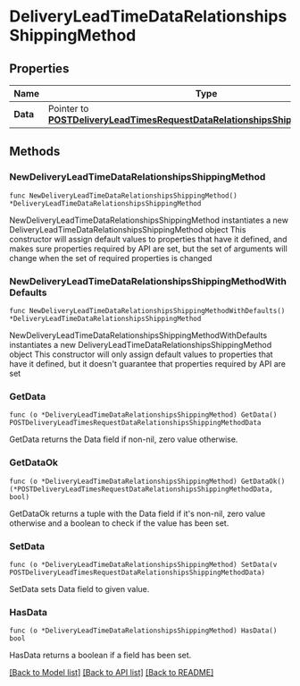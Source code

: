 # DeliveryLeadTimeDataRelationshipsShippingMethod

## Properties

Name | Type | Description | Notes
------------ | ------------- | ------------- | -------------
**Data** | Pointer to [**POSTDeliveryLeadTimesRequestDataRelationshipsShippingMethodData**](POSTDeliveryLeadTimesRequestDataRelationshipsShippingMethodData.md) |  | [optional] 

## Methods

### NewDeliveryLeadTimeDataRelationshipsShippingMethod

`func NewDeliveryLeadTimeDataRelationshipsShippingMethod() *DeliveryLeadTimeDataRelationshipsShippingMethod`

NewDeliveryLeadTimeDataRelationshipsShippingMethod instantiates a new DeliveryLeadTimeDataRelationshipsShippingMethod object
This constructor will assign default values to properties that have it defined,
and makes sure properties required by API are set, but the set of arguments
will change when the set of required properties is changed

### NewDeliveryLeadTimeDataRelationshipsShippingMethodWithDefaults

`func NewDeliveryLeadTimeDataRelationshipsShippingMethodWithDefaults() *DeliveryLeadTimeDataRelationshipsShippingMethod`

NewDeliveryLeadTimeDataRelationshipsShippingMethodWithDefaults instantiates a new DeliveryLeadTimeDataRelationshipsShippingMethod object
This constructor will only assign default values to properties that have it defined,
but it doesn't guarantee that properties required by API are set

### GetData

`func (o *DeliveryLeadTimeDataRelationshipsShippingMethod) GetData() POSTDeliveryLeadTimesRequestDataRelationshipsShippingMethodData`

GetData returns the Data field if non-nil, zero value otherwise.

### GetDataOk

`func (o *DeliveryLeadTimeDataRelationshipsShippingMethod) GetDataOk() (*POSTDeliveryLeadTimesRequestDataRelationshipsShippingMethodData, bool)`

GetDataOk returns a tuple with the Data field if it's non-nil, zero value otherwise
and a boolean to check if the value has been set.

### SetData

`func (o *DeliveryLeadTimeDataRelationshipsShippingMethod) SetData(v POSTDeliveryLeadTimesRequestDataRelationshipsShippingMethodData)`

SetData sets Data field to given value.

### HasData

`func (o *DeliveryLeadTimeDataRelationshipsShippingMethod) HasData() bool`

HasData returns a boolean if a field has been set.


[[Back to Model list]](../README.md#documentation-for-models) [[Back to API list]](../README.md#documentation-for-api-endpoints) [[Back to README]](../README.md)


